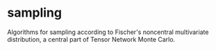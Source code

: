 # sampling
Algorithms for sampling according to Fischer's noncentral multivariate distribution, a central part of Tensor Network Monte Carlo.
